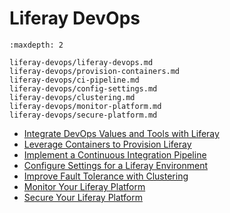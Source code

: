 # Liferay DevOps

```{toctree}
:maxdepth: 2

liferay-devops/liferay-devops.md
liferay-devops/provision-containers.md
liferay-devops/ci-pipeline.md
liferay-devops/config-settings.md
liferay-devops/clustering.md
liferay-devops/monitor-platform.md
liferay-devops/secure-platform.md
```

* [Integrate DevOps Values and Tools with Liferay](./liferay-devops/liferay-devops.md) 
* [Leverage Containers to Provision Liferay](./liferay-devops/provision-containers.md) 
* [Implement a Continuous Integration Pipeline](./liferay-devops/ci-pipeline.md) 
* [Configure Settings for a Liferay Environment](./liferay-devops/config-settings.md) 
* [Improve Fault Tolerance with Clustering](./liferay-devops/clustering.md) 
* [Monitor Your Liferay Platform](./liferay-devops/monitor-platform.md) 
* [Secure Your Liferay Platform](./liferay-devops/secure-platform.md) 

